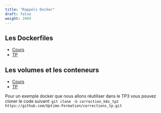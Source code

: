 ```yaml
---
title: "Rappels Docker"
draft: false
weight: 2009
---
```


## Les Dockerfiles
- [Cours](/Docker/cours_les-dockerfiles/)
- [TP](/Docker/tp_les-dockerfiles/)

## Les volumes et les conteneurs
- [Cours](/Docker/volumes-et-reseaux/)
- [TP](/Docker/tp_volumes/)

Pour un exemple docker que nous allons réutiliser dans le TP3 vous pouvez cloner le code suivant: `git clone -b correction_k8s_tp2 https://github.com/Uptime-Formation/corrections_tp.git`
